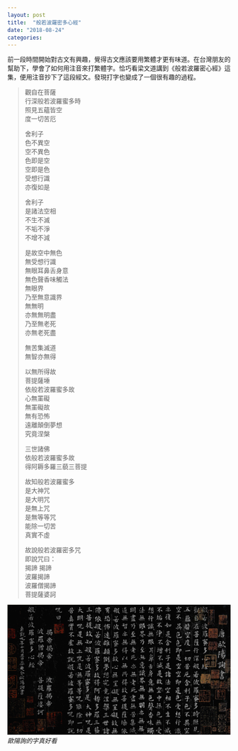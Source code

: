 ```yaml
---
layout: post
title:  "般若波羅密多心經"
date: "2018-08-24"
categories: 
---
```


前一段時間開始對古文有興趣，覺得古文應該要用繁體才更有味道。在台灣朋友的幫助下，學會了如何用注音來打繁體字。恰巧看梁文道講到《般若波羅密心經》這集，便用注音抄下了這段經文。發現打字也變成了一個很有趣的過程。

> 觀自在菩薩 <br>
> 行深般若波羅蜜多時 <br>
> 照見五蘊皆空 <br>
> 度一切苦厄 <br>
> 
> 舍利子 <br>
> 色不異空 <br>
> 空不異色 <br>
> 色即是空 <br>
> 空即是色 <br>
> 受想行識 <br>
> 亦復如是 <br>
> 
> 舍利子 <br>
> 是諸法空相 <br>
> 不生不滅 <br>
> 不垢不淨 <br>
> 不增不減 <br>
> 
> 是故空中無色 <br>
> 無受想行識 <br>
> 無眼耳鼻舌身意 <br>
> 無色聲香味觸法 <br>
> 無眼界 <br>
> 乃至無意識界 <br>
> 無無明 <br>
> 亦無無明盡 <br>
> 乃至無老死 <br>
> 亦無老死盡 <br>
> 
> 無苦集滅道 <br>
> 無智亦無得 <br>
> 
> 以無所得故 <br>
> 菩提薩埵 <br>
> 依般若波羅蜜多故 <br>
> 心無罣礙 <br>
> 無罣礙故 <br>
> 無有恐怖 <br>
> 遠離顛倒夢想 <br>
> 究竟涅槃 <br>
> 
> 三世諸佛 <br>
> 依般若波羅蜜多故 <br>
> 得阿耨多羅三藐三菩提 <br>
> 
> 故知般若波羅蜜多 <br>
> 是大神咒 <br>
> 是大明咒 <br>
> 是無上咒 <br>
> 是無等等咒 <br>
> 能除一切苦 <br>
> 真實不虛 <br>
> 
> 故說般若波羅密多咒 <br>
> 即說咒曰： <br>
> 揭諦 揭諦 <br>
> 波羅揭諦 <br>
> 波羅僧揭諦 <br>
> 菩提薩婆訶 <br>

![OuyangXun](assets/img/xin_jing/Prajnyaapaaramitaa_Hridaya_by_Ouyang_Xun.jpg)
*歐陽詢的字真好看*
